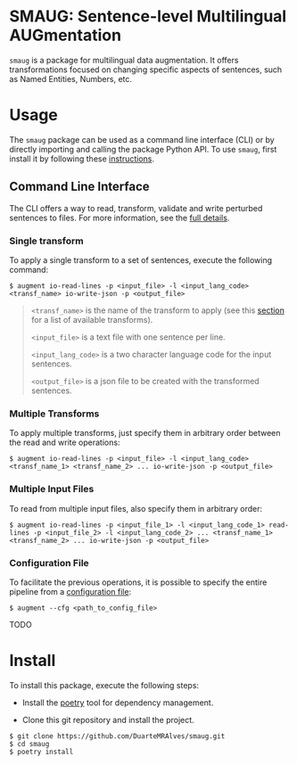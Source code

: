# SMAUG: Sentence-level Multilingual AUGmentation

`smaug` is a package for multilingual data augmentation. It offers transformations focused on changing specific aspects of sentences, such as Named Entities, Numbers, etc.

# Usage

The `smaug` package can be used as a command line interface (CLI) or by directly importing and calling the package Python API. To use `smaug`, first install it by following these [instructions](#install).

## Command Line Interface

The CLI offers a way to read, transform, validate and write perturbed sentences to files. For more information, see the [full details](CLI.md).

### Single transform

To apply a single transform to a set of sentences, execute the following command:

```
$ augment io-read-lines -p <input_file> -l <input_lang_code> <transf_name> io-write-json -p <output_file>
```

> `<transf_name>` is the name of the transform to apply (see this [section](OPERATIONS.md#transforms) for a list of available transforms).
>
> `<input_file>` is a text file with one sentence per line.
>
> `<input_lang_code>` is a two character language code for the input sentences.
>
> `<output_file>` is a json file to be created with the transformed sentences.

### Multiple Transforms

To apply multiple transforms, just specify them in arbitrary order between the read and write operations:

```
$ augment io-read-lines -p <input_file> -l <input_lang_code> <transf_name_1> <transf_name_2> ... io-write-json -p <output_file>
```

### Multiple Input Files

To read from multiple input files, also specify them in arbitrary order:

```
$ augment io-read-lines -p <input_file_1> -l <input_lang_code_1> read-lines -p <input_file_2> -l <input_lang_code_2> ... <transf_name_1> <transf_name_2> ... io-write-json -p <output_file>
```

### Configuration File

To facilitate the previous operations, it is possible to specify the entire pipeline from a [configuration file](CLI.md#configuration-file-specification):

```
$ augment --cfg <path_to_config_file>
```

TODO

# Install

To install this package, execute the following steps:

* Install the [poetry](https://python-poetry.org/docs/#installation) tool for dependency management.

* Clone this git repository and install the project.

```
$ git clone https://github.com/DuarteMRAlves/smaug.git
$ cd smaug
$ poetry install
```